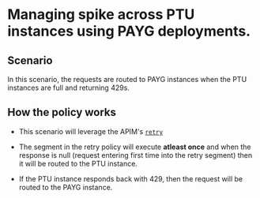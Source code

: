 # Managing spike across PTU instances using PAYG deployments.

## Scenario

In this scenario, the requests are routed to PAYG instances when the PTU instances are full and returning 429s.

## How the policy works

- This scenario will leverage the APIM's [`retry`](https://learn.microsoft.com/en-us/azure/api-management/retry-policy)

- The segment in the retry policy will execute **atleast once** and when the response is null (request entering first time into the retry segment) then it will be routed to the PTU instance.

- If the PTU instance responds back with 429, then the request will be routed to the PAYG instance.